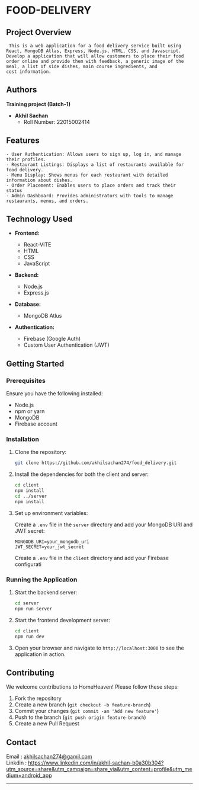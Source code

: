
# FOOD-DELIVERY

## Project Overview
     This is a web application for a food delivery service built using React, MongoDB Atlas, Express, Node.js, HTML, CSS, and Javascript. Develop a application that will allow customers to place their food order online and provide them with feedback, a generic image of the meal, a list of side dishes, main course ingredients, and cost information.
 
  

  

## Authors
   **Training project (Batch-1)**

- **Akhil Sachan**
  - Roll Number: 22015002414



## Features
    
    - User Authentication: Allows users to sign up, log in, and manage their profiles.
    - Restaurant Listings: Displays a list of restaurants available for food delivery.
    - Menu Display: Shows menus for each restaurant with detailed information about dishes.
    - Order Placement: Enables users to place orders and track their status
    - Admin Dashboard: Provides administrators with tools to manage restaurants, menus, and orders.


## Technology Used

- **Frontend:**
  - React-VITE
  - HTML
  - CSS 
  - JavaScript
  
  

- **Backend:**
  - Node.js
  - Express.js

- **Database:**
  - MongoDB Atlus

- **Authentication:**
  - Firebase (Google Auth)
  - Custom User Authentication (JWT)

## Getting Started

### Prerequisites

Ensure you have the following installed:

- Node.js
- npm or yarn
- MongoDB
- Firebase account

### Installation

1. Clone the repository:
   ```bash
   git clone https://github.com/akhilsachan274/food_delivery.git
   ```

2. Install the dependencies for both the client and server:
   ```bash
   cd client
   npm install
   cd ../server
   npm install
   ```

3. Set up environment variables:

   Create a `.env` file in the `server` directory and add your MongoDB URI and JWT secret:

   ```plaintext
   MONGODB_URI=your_mongodb_uri
   JWT_SECRET=your_jwt_secret
   ```

   Create a `.env` file in the `client` directory and add your Firebase configurati

### Running the Application

1. Start the backend server:
   ```bash
   cd server
   npm run server
   ```

2. Start the frontend development server:
   ```bash
   cd client
   npm run dev
   ```

3. Open your browser and navigate to `http://localhost:3000` to see the application in action.

## Contributing

We welcome contributions to HomeHeaven! Please follow these steps:

1. Fork the repository
2. Create a new branch (`git checkout -b feature-branch`)
3. Commit your changes (`git commit -am 'Add new feature'`)
4. Push to the branch (`git push origin feature-branch`)
5. Create a new Pull Request


## Contact
 Email : akhilsachan274@gamil.com
 <br/>
 Linkdin : https://www.linkedin.com/in/akhil-sachan-b0a30b304?utm_source=share&utm_campaign=share_via&utm_content=profile&utm_medium=android_app



---


